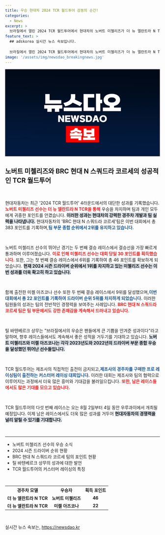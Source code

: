 ```yaml
---
title: 우승 현대차 2024 TCR 월드투어 감동의 순간!
categories:
  - News
excerpt: >
  브라질에서 열린 2024 TCR 월드투어에서 현대차의 노버트 미첼리즈가 더 뉴 엘란트라 N TCR로 우승을 차지! 총 46 포인트를 얻으며 드라이버 순위 1위를 유지하고, BRC 현대 N 스쿼드라 코르세는 팀 부문 2위에 올라! 이제 남은 경기를 기대해보세요!
feature_text: >
  ## adskorea 실시간 뉴스 속보입니다.

  브라질에서 열린 2024 TCR 월드투어에서 현대차의 노버트 미첼리즈가 더 뉴 엘란트라 N TCR로 우승을 차지! 총 46 포인트를 얻으며 드라이버 순위 1위를 유지하고, BRC 현대 N 스쿼드라 코르세는 팀 부문 2위에 올라! 이제 남은 경기를 기대해보세요!
image: '/assets/img/newsdao_breakingnews.jpg'
---
```


<p><img src="/assets/img/newsdao_breakingnews.jpg" alt="adskorea 속보" /></p>

<h2 data-ke-size="size26">노버트 미첼리즈와 BRC 현대 N 스쿼드라 코르세의 성공적인 TCR 월드투어</h2>

<p data-ke-size="size16">&nbsp;</p>

<p>현대자동차는 최근 '2024 TCR 월드투어' 4라운드에서의 대단한 성과를 기록했습니다. <b><span style="color: #ee2323;">노버트 미첼리즈 선수는 더 뉴 엘란트라 N TCR을 통해</span></b> 우승을 차지하며 팀과 개인 모두에게 귀중한 포인트를 안겼습니다. <b><span style="background-color: #21538527;">이러한 성과는 현대차의 강력한 경주차 개발과 팀 실력을 나타냅니다.</span></b> 현대자동차의 'BRC 현대 N 스쿼드라 코르세'팀은 이번 대회에서 총 383 포인트를 기록하며,<b><span style="color: #1a5490;">팀 부문 종합 순위에서 2위를 유지하고 있습니다.</span></b> </p>

<p data-ke-size="size16">&nbsp;</p>

<p>노버트 미첼리즈 선수의 뛰어난 경기는 두 번째 결승 레이스에서 결승선을 가장 빠르게 통과하며 이루어졌습니다. <b><span style="color: #ee2323;">이로 인해 미첼리즈 선수는 대회 당일 30 포인트를 획득했습니다.</span></b> 또한, 그는 첫 번째 결승 레이스에서 6위를 기록하여 총 46 포인트를 확보하게 되었습니다. <b><span style="background-color: #21538527;">현재 2024 시즌 드라이버 순위에서 1위를 차지하고 있는 미첼리즈 선수는 이번 성과를 더욱 확고히 하고 있습니다.</span></b> </p>

<p data-ke-size="size16">&nbsp;</p>

<p>함께 출전한 미켈 아즈코나 선수 또한 두 번째 결승 레이스에서 9위를 달성했으며,<b><span style="color: #1a5490;">이번 대회에서 총 22 포인트를 기록하여 드라이버 순위 5위를 차지하게 되었습니다.</span></b> 이러한 팀원들의 성과는 팀의 전반적인 경쟁력을 보여주는 사례입니다. <b><span style="color: #ee2323;">BRC 현대 N 스쿼드라 코르세 팀은 팀 부문에서도 강한 존재감을 계속해서 드러내고 있습니다.</span></b> </p>

<p data-ke-size="size16">&nbsp;</p>

<p>틸 바텐베르크 상무는 "브라질에서의 우승은 팬들에게 큰 기쁨을 안겨준 성과이다"라고 말하며, 향후 레이스들에서도 계속해서 좋은 성적을 거두기를 기대하고 있습니다. <b><span style="background-color: #21538527;">노버트 미첼리즈와 미켈 아즈코나는 각각 2023년도와 2022년의 드라이버 부문 종합 우승을 달성했던 뛰어난 선수들입니다.</span></b> </p>

<p data-ke-size="size16">&nbsp;</p>

<p>TCR 월드투어는 제조사의 직접적인 출전이 금지되고,<b><span style="color: #1a5490;">제조사의 경주차를 구매한 프로 레이싱팀이 출전하는 커스터머 레이싱 대회입니다.</span></b> 이러한 대회는 제조사와 팀의 협력으로 이루어지는 과정에서 더욱 많은 흥미와 기대감을 불러일으킵니다. <b><span style="color: #ee2323;">또한, 남은 레이스들에서도 많은 기대를 모으고 있습니다.</span></b></p>

<p data-ke-size="size16">&nbsp;</p>

<p>TCR 월드투어의 다섯 번째 레이스는 오는 8월 2일부터 4일 동안 우루과이에서 개최될 예정입니다. 이제 남은 레이스에서도 더욱 많은 성과를 거두어 <b><span style="background-color: #21538527;">현대자동차의 경쟁력을 널리 알릴 수 있기를 기대합니다.</span></b> </p>

<p data-ke-size="size16">&nbsp;</p>

<hr>

<ul>
    <li>노버트 미첼리즈 선수의 우승 소식</li>
    <li>2024 시즌 드라이버 순위 현황</li>
    <li>BRC 현대 N 스쿼드라 코르세 팀의 포인트 현황</li>
    <li>틸 바텐베르크 상무의 성과에 대한 발언</li>
    <li>TCR 월드투어의 커스터머 레이싱의 특징</li>
</ul>

<p data-ke-size="size16">&nbsp;</p>

<table style="width:100%; border-collapse:collapse;">
  <tr>
    <th style="text-align: center; height: 17px;"><b>경주차 모델</b></th>
    <th style="text-align: center; height: 17px;"><b>우승자</b></th>
    <th style="text-align: center; height: 17px;"><b>획득 포인트</b></th>
  </tr>
  <tr>
    <td style="text-align: center; height: 17px;"><b>더 뉴 엘란트라 N TCR</b></td>
    <td style="text-align: center; height: 17px;"><b>노버트 미첼리즈</b></td>
    <td style="text-align: center; height: 17px;"><b>46</b></td>
  </tr>
  <tr>
    <td style="text-align: center; height: 17px;"><b>더 뉴 엘란트라 N TCR</b></td>
    <td style="text-align: center; height: 17px;"><b>미켈 아즈코나</b></td>
    <td style="text-align: center; height: 17px;"><b>22</b></td>
  </tr>
</table>

<p data-ke-size="size16">&nbsp;</p>
실시간 뉴스 속보는, <a href="https://newsdao.kr" rel="dofollow">https://newsdao.kr</a>



